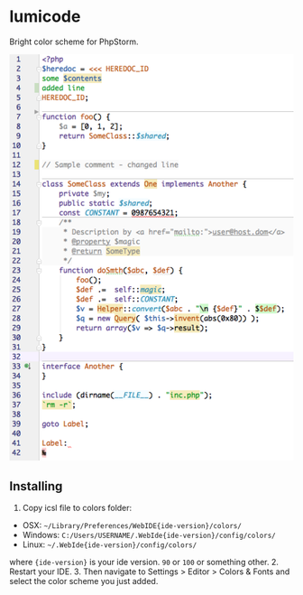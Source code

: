 lumicode
========

Bright color scheme for PhpStorm.

![lumicode - Bright color scheme for PhpStorm][screenshot]

## Installing
1. Copy icsl file to colors folder:
  - OSX: `~/Library/Preferences/WebIDE{ide-version}/colors/`
  - Windows: `C:/Users/USERNAME/.WebIde{ide-version}/config/colors/`
  - Linux: `~/.WebIde{ide-version}/config/colors/`
  
  where `{ide-version}` is your ide version. `90` or `100` or something other.
2. Restart your IDE. 
3. Then navigate to Settings > Editor > Colors & Fonts and select the color scheme you just added.

[screenshot]: https://raw.githubusercontent.com/m8rge/lumicode/master/screenshot.png
